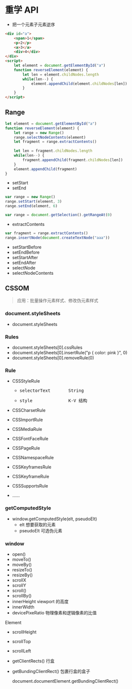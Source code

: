 # 重学 API

* 把一个元素子元素逆序

```html
<div id="a">
    <span>1</span>
    <p>2</p>
    <a>3</a>
    <div>4</div>
</div>
<script>
    let element = document.getElementById("a")
    function reverseElement(element) {
        let len = element.childNodes.length
        while(len--) {
            element.appendChild(element.childNodes[len])
        }
    }
</script>
```

## Range

```js
let element = document.getElementById("a")
function reverseElement(element) {
    let range = new Range()
    range.selectNodeContents(element)
    let fragment = range.extractContents()
    
    let len = fragment.childNodes.length
    while(len--) {
        fragment.appendChild(fragment.childNodes[len])
    }
    element.appendChild(fragment)
}
```

* setStart
* setEnd

```js
var range = new Range()
range.setStart(element, 3)
range.setEnd(element, 6)

var range = document.getSelection().getRangeAt(0)
```

* extractContents

```js
var fragment = range.extractContents()
range.insertNode(document.createTextNode("aaa"))
```

* setStartBefore
* setEndBefore
* setStartAfter
* setEndAfter
* selectNode
* selectNodeContents



## CSSOM

> 应用：批量操作元素样式、修改伪元素样式

### document.styleSheets

* document.styleSheets

### Rules

* document.styleSheets[0].cssRules
* document.styleSheets[0].insertRule("p { color: pink }", 0)
* document.styleSheets[0].removeRule(0)

### Rule

* CSSStyleRule

  * <pre>selectorText       String</pre>

  * <pre>style              K-V 结构 </pre> 

* CSSCharsetRule

* CSSImportRule

* CSSMediaRule

* CSSFontFaceRule

* CSSPageRule

* CSSNamespaceRule

* CSSKeyframesRule

* CSSKeyframeRule

* CSSSupportsRule

* ......

### getComputedStyle

* window.getComputedStyle(elt, pseudoElt)
  * elt   想要获取的元素
  * pseudoElt   可选伪元素

### window

* open()
* moveTo()
* moveBy()
* resizeTo()
* resizeBy()
* scrollX 
* scrollY
* scroll()
* scrollBy()
* innerHeight  viewport 的高度
* innerWidth
* devicePixeRatio     物理像素和逻辑像素的比值

Element

* scrollHeight

* scrollTop

* scrollLeft

* getClientRects()   行盒

* getBundingClientRect()  包裹行盒的盒子

  document.documentElement.getBundingClientRect()

